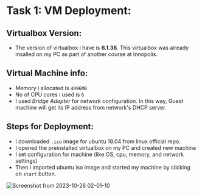 # Task 1: VM Deployment:

## Virtualbox Version:

- The version of virtualbox i have is **6.1.38**. This virtualbox was already insalled on my PC as part of another course at Innopolis.


## Virtual Machine info:

- Memory i allocated is `4096MB`
- No of CPU cores i used is `6`
- I used *Bridge Adapter* for network configuration. In this way, Guest machine will get its IP address from network's DHCP server.


## Steps for Deployment:

- I downloaded `.iso` image for ubuntu 18.04 from linux official repo.
- I opened the preinstalled virtualbox on my PC and created new machine
- I set configuration for machine (like OS, cpu, memory, and network settings)
- Then i imported ubuntu iso image and started my machine by clicking on `start` button.


![Screenshot from 2023-10-26 02-01-10](https://github.com/uahmad235/intro-course-labs/assets/30628125/b93fe8b0-2906-465d-9ae4-90a39e56521b)



